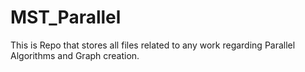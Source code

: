 # MST_Parallel

This is Repo that stores all files related to any work regarding Parallel Algorithms and Graph creation.